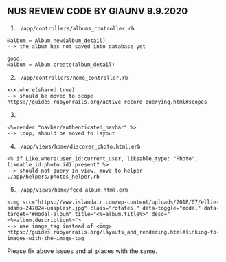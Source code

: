 NUS REVIEW CODE BY GIAUNV 9.9.2020
----------------------

1. `./app/controllers/albums_controller.rb`

```
@album = Album.new(album_detail)
--> the album has not saved into database yet

good:
@album = Album.create(album_detail)

```

2. `./app/controllers/home_controller.rb`

```
xxx.where(shared:true)
--> should be moved to scope https://guides.rubyonrails.org/active_record_querying.html#scopes
```

3.

```
<%=render "navbar/authenticated_navbar" %>
--> loop, should be moved to layout
```

4. `./app/views/home/discover_photo.html.erb`

```
<% if Like.where(user_id:current_user, likeable_type: "Photo", likeable_id:photo.id).present? %>
--> should not query in view, move to helper ./app/helpers/photos_helper.rb
```

5. `./app/views/home/feed_album.html.erb`

```
<img src="https://www.islandair.com/wp-content/uploads/2018/07/ellie-adams-247024-unsplash.jpg" class="rotate5 " data-toggle="modal" data-target="#modal-album" title="<%=album.title%>" desc="<%=album.description%>">
--> use image_tag instead of <img> https://guides.rubyonrails.org/layouts_and_rendering.html#linking-to-images-with-the-image-tag
```

Please fix above issues and all places with the same.